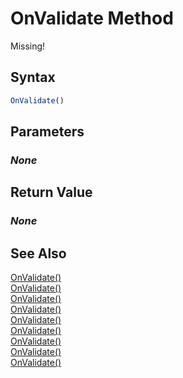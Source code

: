 # OnValidate Method
Missing!

## Syntax
```javascript
OnValidate()
```

## Parameters
### *None*

## Return Value
### *None*

## See Also
[OnValidate()](./OnValidate1.md)<br />
[OnValidate()](./OnValidate2.md)<br />
[OnValidate()](./OnValidate3.md)<br />
[OnValidate()](./OnValidate4.md)<br />
[OnValidate()](./OnValidate5.md)<br />
[OnValidate()](./OnValidate7.md)<br />
[OnValidate()](./OnValidate8.md)<br />
[OnValidate()](./OnValidate9.md)<br />
[OnValidate()](./OnValidate10.md)<br />
